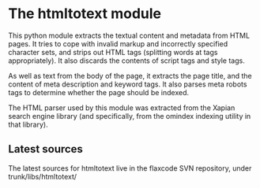 # The htmltotext module #

This python module extracts the
textual content and metadata from HTML pages.  It tries to cope with
invalid markup and incorrectly specified character sets, and strips out
HTML tags (splitting words at tags appropriately).  It also discards the
contents of script tags and style tags.

As well as text from the body of the page, it extracts the page title,
and the content of meta description and keyword tags.  It also parses
meta robots tags to determine whether the page should be indexed.

The HTML parser used by this module was extracted from the Xapian search
engine library (and specifically, from the omindex indexing utility in
that library).

## Latest sources ##

The latest sources for htmltotext live in the flaxcode SVN repository, under trunk/libs/htmltotext/
